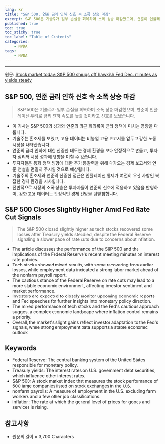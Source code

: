```yaml
---
lang: kr
title: "S&P 500, 연준 금리 인하 신호 속 소폭 상승 마감"
excerpt: S&P 500은 기술주가 일부 손실을 회복하며 소폭 상승 마감했으며, 연준이 인플레이션 우려로 금리 인하 속도를 늦출 것이라고 신호를 보냈습니다.
published: true
toc: true
toc_sticky: true
toc_label: "Table of Contents"
categories:
    - NVDA
tags:
    - NVDA
---
```


---

  원문: [Stock market today: S&P 500 shrugs off hawkish Fed Dec. minutes as yields steady](https://www.investing.com/news/stock-market-news/stock-market-today-sp-500-shrugs-off-hawkish-fed-dec-minutes-as-yields-steady-3801671)

## S&P 500, 연준 금리 인하 신호 속 소폭 상승 마감

> S&P 500은 기술주가 일부 손실을 회복하며 소폭 상승 마감했으며, 연준이 인플레이션 우려로 금리 인하 속도를 늦출 것이라고 신호를 보냈습니다.


- 이 기사는 S&P 500의 성과와 연준의 최근 회의록이 금리 정책에 미치는 영향을 다룹니다.
- 기술주는 혼조세를 보였고, 고용 데이터는 비농업 고용 보고서를 앞두고 강한 노동 시장을 나타냈습니다.
- 연준의 금리 인하에 대한 신중한 태도는 경제 환경을 보다 안정적으로 만들고, 투자자 심리와 시장 성과에 영향을 미칠 수 있습니다.
- 투자자들은 통화 정책 방향에 대한 추가 통찰력을 위해 다가오는 경제 보고서와 연준 연설을 면밀히 주시할 것으로 예상됩니다.
- 기술주의 혼조세와 연준의 신중한 접근은 인플레이션 통제가 여전히 우선 사항인 복잡한 경제 환경을 시사합니다.
- 전반적으로 시장의 소폭 상승은 투자자들이 연준의 신호에 적응하고 있음을 반영하며, 강한 고용 데이터는 안정적인 경제 전망을 뒷받침합니다.

## S&P 500 Closes Slightly Higher Amid Fed Rate Cut Signals

> The S&P 500 closed slightly higher as tech stocks recovered some losses after Treasury yields steadied, despite the Federal Reserve signaling a slower pace of rate cuts due to concerns about inflation.


- The article discusses the performance of the S&P 500 and the implications of the Federal Reserve's recent meeting minutes on interest rate policies.
- Tech stocks showed mixed results, with some recovering from earlier losses, while employment data indicated a strong labor market ahead of the nonfarm payroll report.
- The cautious stance of the Federal Reserve on rate cuts may lead to a more stable economic environment, affecting investor sentiment and market performance.
- Investors are expected to closely monitor upcoming economic reports and Fed speeches for further insights into monetary policy direction.
- The mixed performance of tech stocks and the Fed's cautious approach suggest a complex economic landscape where inflation control remains a priority.
- Overall, the market's slight gains reflect investor adaptation to the Fed's signals, while strong employment data supports a stable economic outlook.

## Keywords

- Federal Reserve: The central banking system of the United States responsible for monetary policy.
- Treasury yields: The interest rates on U.S. government debt securities, which influence other interest rates.
- S&P 500: A stock market index that measures the stock performance of 500 large companies listed on stock exchanges in the U.S.
- nonfarm payrolls: A measure of employment in the U.S. excluding farm workers and a few other job classifications.
- inflation: The rate at which the general level of prices for goods and services is rising.

## 참고사항

- 원문의 길이 = 3,700 Characters

